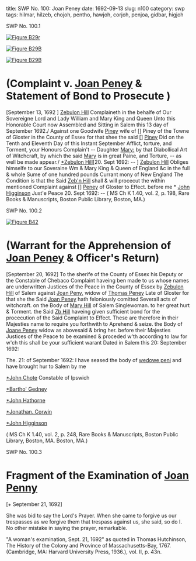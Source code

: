 title: SWP No. 100: Joan Peney
date: 1692-09-13
slug: n100
category: swp
tags: hilmar, hilzeb, chojoh, pentho, hawjoh, corjoh, penjoa, gidbar, higjoh




<div markdown class="doc" id="n100.1">

<div class="doc_id">SWP No. 100.1</div>



<span markdown class="figure">[![Figure B29r](archives/BPL/gifs/B29A.gif)](archives/BPL/LARGE/B29A.jpg)</span>



<span markdown class="figure">[![Figure B29B](archives/BPL/gifs/B29B.gif)](archives/BPL/LARGE/B29B.jpg)</span>



<span markdown class="figure">[![Figure B29B](archives/BPL/gifs/B29B.gif)](archives/BPL/LARGE/B29B.jpg)</span>


# (Complaint v. [Joan Peney](/tag/penjoa.html) & Statement of Bond to Prosecute )

 

[September 13, 1692 ] [Zebulon Hill](/tag/hilzeb.html) Complaineth in the behalfe of Our Sovereigne Lord and Lady William and Mary King and Queen Unto this Honorable Court now Assembled and Sitting in Salem this 13 day of September 1692./  Against one Goodwife [Piney](/tag/penjoa.html) wife of [] Piney  of the Towne of Gloster in the County of Essex for that shee the said [] [Piney](/tag/penjoa.html) Did on the Tenth and Eleventh Day of this Instant September Afflict, torture, and Torment, your Honours Complain't -- Daughter [Mary:](/tag/hilmar.html) by that Diabollical Art of Witchcraft, by which the said [Mary](/tag/hilmar.html) is in great Paine, and Torture, -- as well be made appear./
[*Zebulon Hill](/tag/hilzeb.html)[20. Sept 1692: -- ] [Zebulon Hill](/tag/hilzeb.html) Obliges himselfe to our Soveraine Wm & Mary King & Queen of England &c in the full & whole Sume of one hundred pounds Currant mony of New England The Condition is that the Said [Zeb'n Hill](/tag/hilzeb.html) shall & will procecut the within mentioned Complaint against [] [Peney](/tag/penjoa.html) of Gloster to Effect. before me * [John Higginson](/tag/higjoh.html) Just'e Peace 20. Sept 1692: --  ( MS Ch K 1.40, vol. 2, p. 198, Rare Books & Manuscripts, Boston Public Library, Boston, MA.)

</div>



<div markdown class="doc" id="n100.2">

<div class="doc_id">SWP No. 100.2</div>



<span markdown class="figure">[![Figure B42](archives/BPL/gifs/B42.gif)](archives/BPL/LARGE/B42.jpg)</span>


# (Warrant for the Apprehension of [Joan Peney](/tag/penjoa.html) & Officer's Return)
[September 20, 1692] To the sherife of the County of Essex his Deputy or the Constable  of Chebaco 
Complaint haveing ben made to us whose names are underwritten Justices of the Peace in the County of Essex by [Zebulon Hill](/tag/hilzeb.html) of Salem against [Joan Peny.](/tag/penjoa.html) widow of [Thomas Peney](/tag/pentho.html) Late of Gloster for that she the Said [Joan Peney](/tag/penjoa.html) hath feloniously comitted Severall acts of witchcraft. on the Body of [Mary Hill](/tag/hilmar.html) of Salem Singlewoman. to her great hurt & Torment. the Said [Zb Hill](/tag/hilzeb.html) haveing given sufficient bond for the procecution of the Said Complaint to Effect. These are therefore in their Majesties name to require you forthwith to Aprehend & seize. the Body of [Joane Peney](/tag/penjoa.html) widow as abovesaid & bring her. before their Majesties Justices of the Peace to be examined & proceded w'th according to law for w'ch this shall be your sufficient warant Dated in Salem this 20: September 1692: 

The. 21: of September 1692: I have seased the body of [wedowe peni](/tag/penjoa.html) and have brought hur to Salem by me

[*John Chote](/tag/chojoh.html) Constable of Ipswich

[*Bartho' Gedney](/tag/gidbar.html)

[*John Hathorne](/tag/hawjoh.html)

[*Jonathan. Corwin](/tag/corjoh.html)

[*John Higginson](/tag/higjoh.html)

( MS Ch K 1.40, vol. 2, p. 248, Rare Books & Manuscripts, Boston Public Library, Boston, MA. Boston, MA.)


</div>



<div markdown class="doc" id="n100.3">

<div class="doc_id">SWP No. 100.3</div>


# Fragment of the Examination of [Joan Penny](/tag/penjoa.html)

[+ September 21, 1692]

She was bid to say the Lord's Prayer. When she came to forgive us our trespasses as we forgive them that trespass against us, she said, so do I. No other mistake in saying the prayer, remarkable.

"A woman's examination, Sept. 21, 1692" as quoted in Thomas Hutchinson, The History of the Colony and Province of Massachusetts-Bay, 1767. (Cambridge, MA: Harvard University Press, 1936.), vol. II, p. 43n.


</div>

